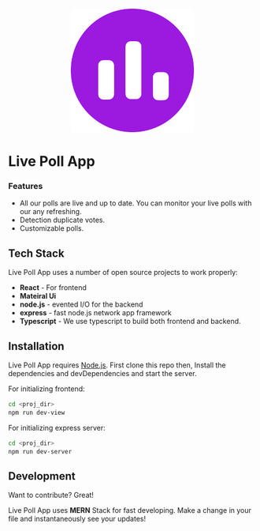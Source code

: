<p align="center">

<img src="https://github.com/CharnSrinivas/LivePollApp/blob/main/view/public/media/Logo.svg?raw=true" width="250" margin="50vw auto" alt="accessibility text">
</p>

# Live Poll App

### Features

- All our polls are live and up to date. You can monitor your live polls with our any refreshing.
- Detection duplicate votes.
- Customizable polls.


## Tech Stack

Live Poll App uses a number of open source projects to work properly:

- **React** - For frontend
- **Mateiral Ui**
- **node.js** - evented I/O for the backend
- **express** - fast node.js network app framework
- **Typescript** - We use typescript to build both frontend and backend.

## Installation
Live Poll App requires [Node.js](https://nodejs.org/).
First clone this repo then,
Install the dependencies and devDependencies and start the server.

For initializing frontend:
```sh
cd <proj_dir>
npm run dev-view
```
For initializing express server:
```sh
cd <proj_dir>
npm run dev-server
```
## Development
Want to contribute? Great!

Live Poll App uses **MERN** Stack for fast developing.
Make a change in your file and instantaneously see your updates!
